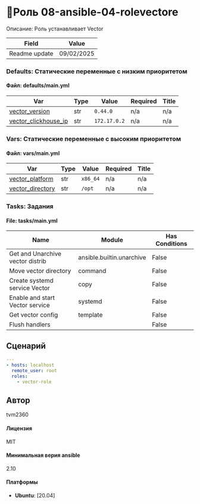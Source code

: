 # 📃Роль 08-ansible-04-rolevectore

Описание: Роль устанавливает Vector

| Field                | Value           |
|--------------------- |-----------------|
| Readme update        | 09/02/2025 |

### Defaults: Статические переменные с низким приоритетом

#### Файл: defaults/main.yml

| Var          | Type         | Value       |Required    | Title       |
|--------------|--------------|-------------|-------------|-------------|
| [vector_version](defaults/main.yml#L2)   | str   | `0.44.0` |    n/a  |  n/a |
| [vector_clickhouse_ip](defaults/main.yml#L3)   | str   | `172.17.0.2` |    n/a  |  n/a |

### Vars: Статические переменные с высоким приоритетом

#### Файл: vars/main.yml

| Var          | Type         | Value       |Required    | Title       |
|--------------|--------------|-------------|-------------|-------------|
| [vector_platform](vars/main.yml#L2)   | str   | `x86_64` |    n/a  |  n/a |
| [vector_directory](vars/main.yml#L3)   | str   | `/opt` |    n/a  |  n/a |

### Tasks: Задания

#### File: tasks/main.yml

| Name | Module | Has Conditions |
| ---- | ------ | --------- |
| Get and Unarchive vector distrib | ansible.builtin.unarchive | False |
| Move vector directory | command | False |
| Create systemd service Vector | copy | False |
| Enable and start Vector service | systemd | False |
| Get vector config | template | False |
| Flush handlers |  | False |

## Сценарий

```yml
---
- hosts: localhost
  remote_user: root
  roles:
    - vector-role

```

## Автор

tvm2360

#### Лицензия

MIT

#### Минимальная верия ansible

2.10

#### Платформы

- **Ubuntu**: [20.04]
